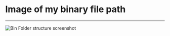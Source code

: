 # Image of my binary file path

---
![Bin Folder structure screenshot](https://github.com/[tunedev]/[hello-go]/blob/[main]/bin-screenshot.png?raw=true)
